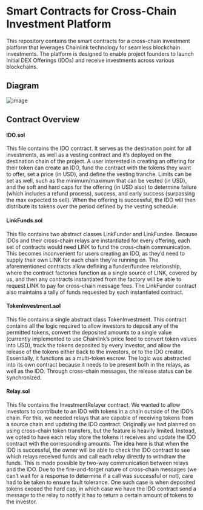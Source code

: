 # Smart Contracts for Cross-Chain Investment Platform

This repository contains the smart contracts for a cross-chain investment platform that leverages Chainlink technology for seamless blockchain investments. The platform is designed to enable project founders to launch Initial DEX Offerings (IDOs) and receive investments across various blockchains.

## Diagram
![image](https://github.com/SpaceUY/cc-launchpad-contracts/assets/86085168/dfbc4dad-f183-47aa-9b83-2ef0fa6adbdb)

## Contract Overview

#### IDO.sol
This file contains the IDO contract. It serves as the destination point for all investments, as well as a vesting contract and it’s deployed on the destination chain of the project. A user interested in creating an offering for their token can create an IDO, fund the contract with the tokens they want to offer, set a price (in USD), and define the vesting tranche. Limits can be set as well, such as the minimum/maximum that can be vested (in USD), and the soft and hard caps for the offering (in USD also) to determine failure (which includes a refund process), success, and early success (surpassing the max expected to sell). When the offering is successful, the IDO will then distribute its tokens over the period defined by the vesting schedule.


#### **LinkFunds.sol**
This file contains two abstract classes LinkFunder and LinkFundee. Because IDOs and their cross-chain relays are instantiated for every offering, each set of contracts would need LINK to fund the cross-chain communication. This becomes inconvenient for users creating an IDO, as they’d need to supply their own LINK for each chain they’re running on. The aforementioned contracts allow defining a funder/fundee relationship, where the contract factories function as a single source of LINK, covered by us, and then any contracts instantiated from the factory will be able to request LINK to pay for cross-chain message fees. The LinkFunder contract also maintains a tally of funds requested by each instantiated contract.

#### **TokenInvestment.sol**
This file contains a single abstract class TokenInvestment. This contract contains all the logic required to allow investors to deposit any of the permitted tokens, convert the deposited amounts to a single value (currently implemented to use Chainlink’s price feed to convert token values into USD), track the tokens deposited by every investor, and allow the release of the tokens either back to the investors, or to the IDO creator. Essentially, it functions as a multi-token escrow. The logic was abstracted into its own contract because it needs to be present both in the relays, as well as the IDO. Through cross-chain messages, the release status can be synchronized.

#### **Relay.sol**
This file contains the InvestmentRelayer contract. We wanted to allow investors to contribute to an IDO with tokens in a chain outside of the IDO’s chain. For this, we needed relays that are capable of receiving tokens from a source chain and updating the IDO contract. Originally we had planned on using cross-chain token transfers, but the feature is heavily limited. Instead, we opted to have each relay store the tokens it receives and update the IDO contract with the corresponding amounts. The idea here is that when the IDO is successful, the owner will be able to check the IDO contract to see which relays received funds and call each relay directly to withdraw the funds. This is made possible by two-way communication between relays and the IDO. Due to the fire-and-forget nature of cross-chain messages (we can’t wait for a response to determine if a call was successful or not), care had to be taken to ensure fault tolerance. One such case is when deposited tokens exceed the hard cap, in which case we have the IDO contract send a message to the relay to notify it has to return a certain amount of tokens to the investor.






